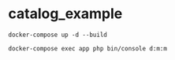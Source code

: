 # catalog_example
```
docker-compose up -d --build

docker-compose exec app php bin/console d:m:m
```
